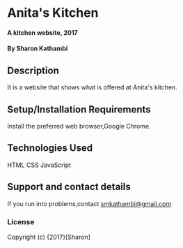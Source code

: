 # Anita's Kitchen
#### A kitchen website, 2017
#### By Sharon Kathambi
## Description
It is a website that shows what is offered at Anita's kitchen.
## Setup/Installation Requirements
Install the preferred web browser,Google Chrome.
## Technologies Used
HTML
CSS
JavaScript
## Support and contact details
If you run into problems,contact smkathambi@gmail.com
### License
Copyright (c) {2017}[Sharon] 
